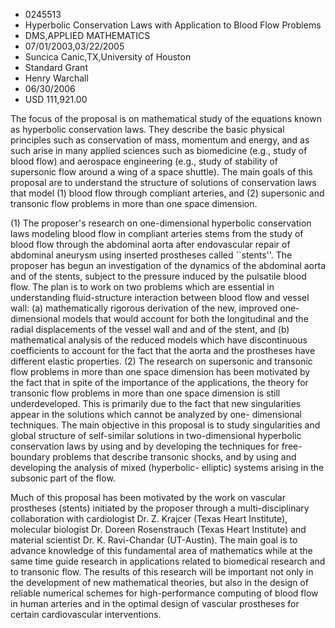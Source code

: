 
* 0245513
* Hyperbolic Conservation Laws with Application to Blood Flow Problems
* DMS,APPLIED MATHEMATICS
* 07/01/2003,03/22/2005
* Suncica Canic,TX,University of Houston
* Standard Grant
* Henry Warchall
* 06/30/2006
* USD 111,921.00

The focus of the proposal is on mathematical study of the equations known as
hyperbolic conservation laws. They describe the basic physical principles such
as conservation of mass, momentum and energy, and as such arise in many applied
sciences such as biomedicine (e.g., study of blood flow) and aerospace
engineering (e.g., study of stability of supersonic flow around a wing of a
space shuttle). The main goals of this proposal are to understand the structure
of solutions of conservation laws that model (1) blood flow through compliant
arteries, and (2) supersonic and transonic flow problems in more than one space
dimension.

(1) The proposer's research on one-dimensional hyperbolic conservation laws
modeling blood flow in compliant arteries stems from the study of blood flow
through the abdominal aorta after endovascular repair of abdominal aneurysm
using inserted prostheses called ``stents''. The proposer has begun an
investigation of the dynamics of the abdominal aorta and of the stents, subject
to the pressure induced by the pulsatile blood flow. The plan is to work on two
problems which are essential in understanding fluid-structure interaction
between blood flow and vessel wall: (a) mathematically rigorous derivation of
the new, improved one-dimensional models that would account for both the
longitudinal and the radial displacements of the vessel wall and and of the
stent, and (b) mathematical analysis of the reduced models which have
discontinuous coefficients to account for the fact that the aorta and the
prostheses have different elastic properties. (2) The research on supersonic and
transonic flow problems in more than one space dimension has been motivated by
the fact that in spite of the importance of the applications, the theory for
transonic flow problems in more than one space dimension is still
underdeveloped. This is primarily due to the fact that new singularities appear
in the solutions which cannot be analyzed by one- dimensional techniques. The
main objective in this proposal is to study singularities and global structure
of self-similar solutions in two-dimensional hyperbolic conservation laws by
using and by developing the techniques for free-boundary problems that describe
transonic shocks, and by using and developing the analysis of mixed (hyperbolic-
elliptic) systems arising in the subsonic part of the flow.

Much of this proposal has been motivated by the work on vascular prostheses
(stents) initiated by the proposer through a multi-disciplinary collaboration
with cardiologist Dr. Z. Krajcer (Texas Heart Institute), molecular biologist
Dr. Doreen Rosenstrauch (Texas Heart Institute) and material scientist Dr. K.
Ravi-Chandar (UT-Austin). The main goal is to advance knowledge of this
fundamental area of mathematics while at the same time guide research in
applications related to biomedical research and to transonic flow. The results
of this research will be important not only in the development of new
mathematical theories, but also in the design of reliable numerical schemes for
high-performance computing of blood flow in human arteries and in the optimal
design of vascular prostheses for certain cardiovascular interventions.


